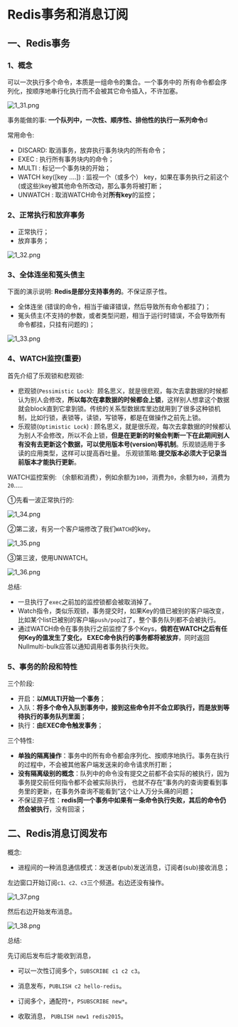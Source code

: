 # Redis事务和消息订阅

## 一、Redis事务

### 1、概念

可以一次执行多个命令，本质是一组命令的集合。一个事务中的 所有命令都会序列化，按顺序地串行化执行而不会被其它命令插入，不许加塞。

![1_31.png](images/1_31.png)

事务能做的事: **一个队列中，一次性、顺序性、排他性的执行一系列命令**d

常用命令:

* DISCARD: 取消事务，放弃执行事务块内的所有命令；
* EXEC : 执行所有事务块内的命令；
* MULTI : 标记一个事务块的开始；
* WATCH key([key ....])   : 监视一个（或多个） key，如果在事务执行之前这个(或这些)key被其他命令所改动，那么事务将被打断；
* UNWATCH : 取消WATCH命令对**所有key**的监控；

### 2、正常执行和放弃事务

* 正常执行；
* 放弃事务；

![1_32.png](images/1_32.png)

### 3、全体连坐和冤头债主

下面的演示说明:  **Redis是部分支持事务的**。不保证原子性。

* 全体连坐 (错误的命令，相当于编译错误，然后导致所有命令都挂了)；
* 冤头债主(不支持的参数，或者类型问题，相当于运行时错误，不会导致所有命令都挂，只挂有问题的)；

![1_33.png](images/1_33.png)

### 4、WATCH监控(重要)

首先介绍了乐观锁和悲观锁:

* 悲观锁(`Pessimistic Lock`):  顾名思义，就是很悲观，每次去拿数据的时候都认为别人会修改，**所以每次在拿数据的时候都会上锁**，这样别人想拿这个数据就会block直到它拿到锁。传统的关系型数据库里边就用到了很多这种锁机制，比如行锁，表锁等，读锁，写锁等，都是在做操作之前先上锁。
* 乐观锁(`Optimistic Lock`) : 顾名思义，就是很乐观，每次去拿数据的时候都认为别人不会修改，所以不会上锁，**但是在更新的时候会判断一下在此期间别人有没有去更新这个数据，可以使用版本号(version)等机制**。乐观锁适用于多读的应用类型，这样可以提高吞吐量。 乐观锁策略:**提交版本必须大于记录当前版本才能执行更新**。

WATCH监控案例: （余额和消费），例如余额为`100`，消费为`0`，余额为`80`，消费为`20`.....

①先看一波正常执行的:

![1_34.png](images/1_34.png)

②第二波，有另一个客户端修改了我们`WATCH`的key。

![1_35.png](images/1_35.png)

③第三波，使用UNWATCH。

![1_36.png](images/1_36.png)

总结: 

* 一旦执行了`exec`之前加的监控锁都会被取消掉了。
* Watch指令，类似乐观锁，事务提交时，如果Key的值已被别的客户端改变， 比如某个list已被别的客户端`push/pop`过了，整个事务队列都不会被执行。
* 通过WATCH命令在事务执行之前监控了多个Keys，**倘若在WATCH之后有任何Key的值发生了变化， EXEC命令执行的事务都将被放弃**，同时返回Nullmulti-bulk应答以通知调用者事务执行失败。

### 5、事务的阶段和特性

三个阶段:

* 开启：**以MULTI开始一个事务**；
* 入队：**将多个命令入队到事务中，接到这些命令并不会立即执行，而是放到等待执行的事务队列里面**；
* 执行：**由EXEC命令触发事务**；

三个特性:

* **单独的隔离操作**：事务中的所有命令都会序列化、按顺序地执行。事务在执行的过程中，不会被其他客户端发送来的命令请求所打断；
* **没有隔离级别的概念**：队列中的命令没有提交之前都不会实际的被执行，因为事务提交前任何指令都不会被实际执行， 也就不存在”事务内的查询要看到事务里的更新，在事务外查询不能看到”这个让人万分头痛的问题；
* 不保证原子性：**redis同一个事务中如果有一条命令执行失败，其后的命令仍然会被执行**，没有回滚；

## 二、Redis消息订阅发布

概念:

* 进程间的一种消息通信模式：发送者(pub)发送消息，订阅者(sub)接收消息；

左边窗口开始订阅`c1、c2、c3`三个频道。右边还没有操作。

![1_37.png](images/1_37.png)

然后右边开始发布消息。

![1_38.png](images/1_38.png)

总结:

先订阅后发布后才能收到消息，

* 可以一次性订阅多个，`SUBSCRIBE c1 c2 c3`。

* 消息发布，`PUBLISH c2 hello-redis`。

* 订阅多个，通配符`*`，`PSUBSCRIBE new*`。
* 收取消息， `PUBLISH new1 redis2015`。
